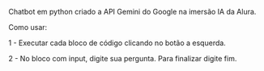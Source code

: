 Chatbot em python criado a API Gemini do Google na imersão IA da Alura.

Como usar:

1 - Executar cada bloco de código clicando no botão a esquerda.

2 - No bloco com input, digite sua pergunta. Para finalizar digite fim.
